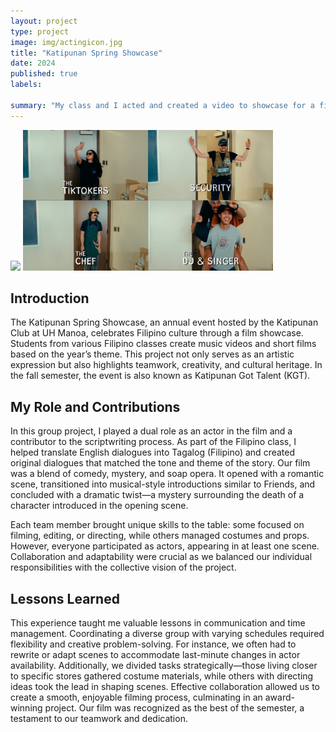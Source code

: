 ```yaml
---
layout: project
type: project
image: img/actingicon.jpg
title: "Katipunan Spring Showcase"
date: 2024
published: true
labels:

summary: "My class and I acted and created a video to showcase for a film festival"
---
```



<img width="400px" src="../img/dagat1.png" class="img-thumbnail">

<img width="400px" src="../img/dagat2.png" class="img-thumbnail">


## Introduction
The Katipunan Spring Showcase, an annual event hosted by the Katipunan Club at UH Manoa, celebrates Filipino culture through a film showcase. Students from various Filipino classes create music videos and short films based on the year’s theme. This project not only serves as an artistic expression but also highlights teamwork, creativity, and cultural heritage. In the fall semester, the event is also known as Katipunan Got Talent (KGT).

## My Role and Contributions

In this group project, I played a dual role as an actor in the film and a contributor to the scriptwriting process. As part of the Filipino class, I helped translate English dialogues into Tagalog (Filipino) and created original dialogues that matched the tone and theme of the story. Our film was a blend of comedy, mystery, and soap opera. It opened with a romantic scene, transitioned into musical-style introductions similar to Friends, and concluded with a dramatic twist—a mystery surrounding the death of a character introduced in the opening scene.

Each team member brought unique skills to the table: some focused on filming, editing, or directing, while others managed costumes and props. However, everyone participated as actors, appearing in at least one scene. Collaboration and adaptability were crucial as we balanced our individual responsibilities with the collective vision of the project.

## Lessons Learned
This experience taught me valuable lessons in communication and time management. Coordinating a diverse group with varying schedules required flexibility and creative problem-solving. For instance, we often had to rewrite or adapt scenes to accommodate last-minute changes in actor availability. Additionally, we divided tasks strategically—those living closer to specific stores gathered costume materials, while others with directing ideas took the lead in shaping scenes.
Effective collaboration allowed us to create a smooth, enjoyable filming process, culminating in an award-winning project. Our film was recognized as the best of the semester, a testament to our teamwork and dedication.

